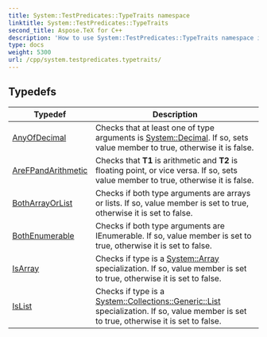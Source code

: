 ```yaml
---
title: System::TestPredicates::TypeTraits namespace
linktitle: System::TestPredicates::TypeTraits
second_title: Aspose.TeX for C++
description: 'How to use System::TestPredicates::TypeTraits namespace in C++.'
type: docs
weight: 5300
url: /cpp/system.testpredicates.typetraits/
---
```




## Typedefs

| Typedef | Description |
| --- | --- |
| [AnyOfDecimal](./anyofdecimal/) | Checks that at least one of type arguments is [System::Decimal](../system/decimal/). If so, sets value member to true, otherwise it is false. |
| [AreFPandArithmetic](./arefpandarithmetic/) | Checks that **T1** is arithmetic and **T2** is floating point, or vice versa. If so, sets value member to true, otherwise it is false. |
| [BothArrayOrList](./botharrayorlist/) | Checks if both type arguments are arrays or lists. If so, value member is set to true, otherwise it is set to false. |
| [BothEnumerable](./bothenumerable/) | Checks if both type arguments are IEnumerable. If so, value member is set to true, otherwise it is set to false. |
| [IsArray](./isarray/) | Checks if type is a [System::Array](../system/array/) specialization. If so, value member is set to true, otherwise it is set to false. |
| [IsList](./islist/) | Checks if type is a [System::Collections::Generic::List](../system.collections.generic/list/) specialization. If so, value member is set to true, otherwise it is set to false. |
